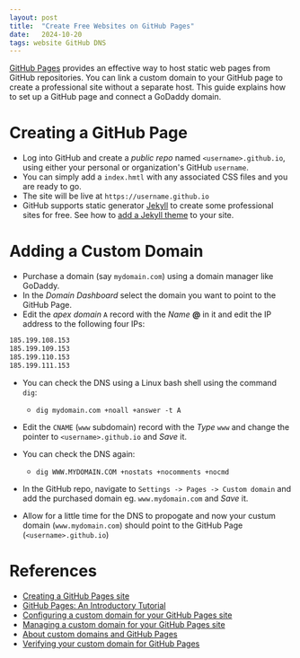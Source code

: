 ```yaml
---
layout: post
title:  "Create Free Websites on GitHub Pages"
date:   2024-10-20
tags: website GitHub DNS 
---
```


[GitHub Pages](https://docs.github.com/en/pages/quickstart) provides an effective way to host static web pages from GitHub repositories. You can link a custom domain to your GitHub page to create a professional site without a separate host. This guide explains how to set up a GitHub page and connect a GoDaddy domain. 

# Creating a GitHub Page

- Log into GitHub and create a _public repo_ named `<username>.github.io`, using either your personal or organization's GitHub `username`.
- You can simply add a `index.hmtl` with any associated CSS files and you are ready to go. 
- The site will be live at `https://username.github.io`
- GitHub supports static generator [Jekyll](https://jekyllrb.com/) to create some professional sites for free. See how to [add a Jekyll theme](https://docs.github.com/pages/setting-up-a-github-pages-site-with-jekyll/adding-a-theme-to-your-github-pages-site-using-jekyll) to your site.

# Adding a Custom Domain

- Purchase a domain (say `mydomain.com`) using a domain manager like GoDaddy.
- In the _Domain Dashboard_ select the domain you want to point to the GitHub Page.
- Edit the _apex domain_ `A` record with the _Name_ **@** in it and edit the IP address to the following four IPs:

```bash
185.199.108.153
185.199.109.153
185.199.110.153
185.199.111.153
``` 

- You can check the DNS using a Linux bash shell using the command `dig`:
  - `dig mydomain.com +noall +answer -t A`

- Edit the `CNAME` (`www` subdomain) record with the _Type_ `www` and change the pointer to `<username>.github.io` and _Save_ it.

- You can check the DNS again: 
  - `dig WWW.MYDOMAIN.COM +nostats +nocomments +nocmd`

- In the GitHub repo, navigate to `Settings -> Pages -> Custom domain` and add the purchased domain eg. `www.mydomain.com` and _Save_ it.

- Allow for a little time for the DNS to propogate and now your custum domain (`www.mydomain.com`) should point to the GitHub Page (`<username>.github.io`)
  

# References

- [Creating a GitHub Pages site](https://docs.github.com/en/pages/getting-started-with-github-pages/creating-a-github-pages-site)
- [GitHub Pages: An Introductory Tutorial](https://builtin.com/software-engineering-perspectives/github-pages) 
- [Configuring a custom domain for your GitHub Pages site](https://docs.github.com/en/pages/configuring-a-custom-domain-for-your-github-pages-site)
- [Managing a custom domain for your GitHub Pages site](https://docs.github.com/en/pages/configuring-a-custom-domain-for-your-github-pages-site/managing-a-custom-domain-for-your-github-pages-site)
- [About custom domains and GitHub Pages](https://docs.github.com/en/pages/configuring-a-custom-domain-for-your-github-pages-site/about-custom-domains-and-github-pages)
- [Verifying your custom domain for GitHub Pages](https://docs.github.com/en/pages/configuring-a-custom-domain-for-your-github-pages-site/verifying-your-custom-domain-for-github-pages)
